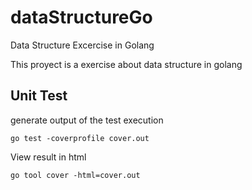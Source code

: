 # dataStructureGo

Data Structure Excercise in Golang

This proyect is a exercise about data structure in golang

## Unit Test
generate output of the test execution

```go test -coverprofile cover.out ```

View result in html

```go tool cover -html=cover.out ```
